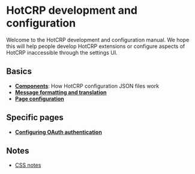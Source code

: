 # HotCRP development and configuration

Welcome to the HotCRP development and configuration manual. We hope this will
help people develop HotCRP extensions or configure aspects of HotCRP
inaccessible through the settings UI.

## Basics

* [**Components**](./components.md): How HotCRP configuration JSON files work
* [**Message formatting and translation**](./fmt.md)
* [**Page configuration**](./pages.md)

## Specific pages

* [**Configuring OAuth authentication**](./oauth.md)

## Notes

* [CSS notes](./css.md)
